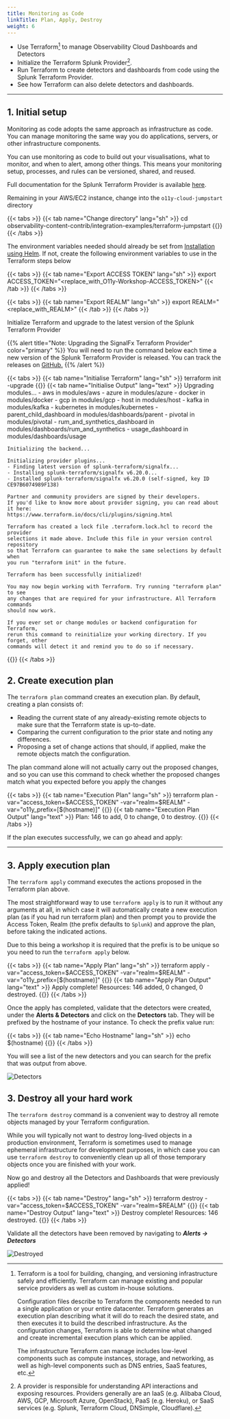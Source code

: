 ```yaml
---
title: Monitoring as Code 
linkTitle: Plan, Apply, Destroy
weight: 6
---
```


* Use Terraform[^1] to manage Observability Cloud Dashboards and Detectors
* Initialize the Terraform Splunk Provider[^2].
* Run Terraform to create detectors and dashboards from code using the Splunk Terraform Provider.
* See how Terraform can also delete detectors and dashboards.

---

## 1. Initial setup

Monitoring as code adopts the same approach as infrastructure as code. You can manage monitoring the same way you do applications, servers, or other infrastructure components.

You can use monitoring as code to build out your visualisations, what to monitor, and when to alert, among other things. This means your monitoring setup, processes, and rules can be versioned, shared, and reused.

Full documentation for the Splunk Terraform Provider is available [here](https://registry.terraform.io/providers/splunk-terraform/signalfx/latest/docs).

Remaining in your AWS/EC2 instance, change into the `o11y-cloud-jumpstart` directory

{{< tabs >}}
{{< tab name="Change directory" lang="sh" >}}
cd observability-content-contrib/integration-examples/terraform-jumpstart
{{</tab >}}
{{< /tabs >}}

The environment variables needed should already be set from [Installation using Helm](../../../otel/k3s/#2-installation-using-helm). If not, create the following environment variables to use in the Terraform steps below

{{< tabs >}}
{{< tab name="Export ACCESS TOKEN" lang="sh" >}}
export ACCESS_TOKEN="<replace_with_O11y-Workshop-ACCESS_TOKEN>"
{{< /tab >}}
{{< /tabs >}}

{{< tabs >}}
{{< tab name="Export REALM" lang="sh" >}}
export REALM="<replace_with_REALM>"
{{< /tab >}}
{{< /tabs >}}

Initialize Terraform and upgrade to the latest version of the Splunk Terraform Provider

{{% alert title="Note: Upgrading the SignalFx Terraform Provider" color="primary" %}}
You will need to run the command below each time a new version of the Splunk Terraform Provider is released. You can track the releases on [GitHub.](https://github.com/splunk-terraform/terraform-provider-signalfx/releases)
{{% /alert %}}

{{< tabs >}}
{{< tab name="Initialise Terraform" lang="sh" >}}
terraform init -upgrade
{{</tab >}}
{{< tab name="Initialise Output" lang="text" >}}
    Upgrading modules...
    - aws in modules/aws
    - azure in modules/azure
    - docker in modules/docker
    - gcp in modules/gcp
    - host in modules/host
    - kafka in modules/kafka
    - kubernetes in modules/kubernetes
    - parent_child_dashboard in modules/dashboards/parent
    - pivotal in modules/pivotal
    - rum_and_synthetics_dashboard in modules/dashboards/rum_and_synthetics
    - usage_dashboard in modules/dashboards/usage

    Initializing the backend...

    Initializing provider plugins...
    - Finding latest version of splunk-terraform/signalfx...
    - Installing splunk-terraform/signalfx v6.20.0...
    - Installed splunk-terraform/signalfx v6.20.0 (self-signed, key ID CE97B6074989F138)

    Partner and community providers are signed by their developers.
    If you'd like to know more about provider signing, you can read about it here:
    https://www.terraform.io/docs/cli/plugins/signing.html

    Terraform has created a lock file .terraform.lock.hcl to record the provider
    selections it made above. Include this file in your version control repository
    so that Terraform can guarantee to make the same selections by default when
    you run "terraform init" in the future.

    Terraform has been successfully initialized!

    You may now begin working with Terraform. Try running "terraform plan" to see
    any changes that are required for your infrastructure. All Terraform commands
    should now work.

    If you ever set or change modules or backend configuration for Terraform,
    rerun this command to reinitialize your working directory. If you forget, other
    commands will detect it and remind you to do so if necessary.
{{</tab >}}
{{< /tabs >}}

## 2. Create execution plan

The `terraform plan` command creates an execution plan. By default, creating a plan consists of:

* Reading the current state of any already-existing remote objects to make sure that the Terraform state is up-to-date.
* Comparing the current configuration to the prior state and noting any differences.
* Proposing a set of change actions that should, if applied, make the remote objects match the configuration.

The plan command alone will not actually carry out the proposed changes, and so you can use this command to check whether the proposed changes match what you expected before you apply the changes

{{< tabs >}}
{{< tab name="Execution Plan" lang="sh" >}}
terraform plan -var="access_token=$ACCESS_TOKEN" -var="realm=$REALM" -var="o11y_prefix=[$(hostname)]"
{{</tab >}}
{{< tab name="Execution Plan Output" lang="text" >}}
Plan: 146 to add, 0 to change, 0 to destroy.
{{</tab >}}
{{< /tabs >}}

If the plan executes successfully, we can go ahead and apply:

---

## 3. Apply execution plan

The `terraform apply` command executes the actions proposed in the Terraform plan above.

The most straightforward way to use `terraform apply` is to run it without any arguments at all, in which case it will automatically create a new execution plan (as if you had run terraform plan) and then prompt you to provide the Access Token, Realm (the prefix defaults to `Splunk`) and approve the plan, before taking the indicated actions.

Due to this being a workshop it is required that the prefix is to be unique so you need to run the `terraform apply` below.

{{< tabs >}}
{{< tab name="Apply Plan" lang="sh" >}}
terraform apply -var="access_token=$ACCESS_TOKEN" -var="realm=$REALM" -var="o11y_prefix=[$(hostname)]"
{{</tab >}}
{{< tab name="Apply Plan Output" lang="text" >}}
Apply complete! Resources: 146 added, 0 changed, 0 destroyed.
{{</tab >}}
{{< /tabs >}}

Once the apply has completed, validate that the detectors were created, under the **Alerts & Detectors** and click on the **Detectors** tab. They will be prefixed by the hostname of your instance. To check the prefix value run:

{{< tabs >}}
{{< tab name="Echo Hostname" lang="sh" >}}
echo $(hostname)
{{</tab >}}
{{< /tabs >}}

 You will see a list of the new detectors and you can search for the prefix that was output from above.

![Detectors](../../../images//detectors.png)

## 3. Destroy all your hard work

The `terraform destroy` command is a convenient way to destroy all remote objects managed by your Terraform configuration.

While you will typically not want to destroy long-lived objects in a production environment, Terraform is sometimes used to manage ephemeral infrastructure for development purposes, in which case you can use `terraform destroy` to conveniently clean up all of those temporary objects once you are finished with your work.

Now go and destroy all the Detectors and Dashboards that were previously applied!

{{< tabs >}}
{{< tab name="Destroy" lang="sh" >}}
terraform destroy -var="access_token=$ACCESS_TOKEN" -var="realm=$REALM"
{{</tab >}}
{{< tab name="Destroy Output" lang="text" >}}
Destroy complete! Resources: 146 destroyed.
{{</tab >}}
{{< /tabs >}}

Validate all the detectors have been removed by navigating to _**Alerts → Detectors**_

![Destroyed](../../../images/destroy.png)

[^1]:
    Terraform is a tool for building, changing, and versioning infrastructure safely and efficiently. Terraform can manage existing and popular service providers as well as custom in-house solutions.

    Configuration files describe to Terraform the components needed to run a single application or your entire datacenter. Terraform generates an execution plan describing what it will do to reach the desired state, and then executes it to build the described infrastructure. As the configuration changes, Terraform is able to determine what changed and create incremental execution plans which can be applied.

    The infrastructure Terraform can manage includes low-level components such as compute instances, storage, and networking, as well as high-level components such as DNS entries, SaaS features, etc.
[^2]:
    A provider is responsible for understanding API interactions and exposing resources. Providers generally are an IaaS (e.g. Alibaba Cloud, AWS, GCP, Microsoft Azure, OpenStack), PaaS (e.g. Heroku), or SaaS services (e.g. Splunk, Terraform Cloud, DNSimple, Cloudflare).
